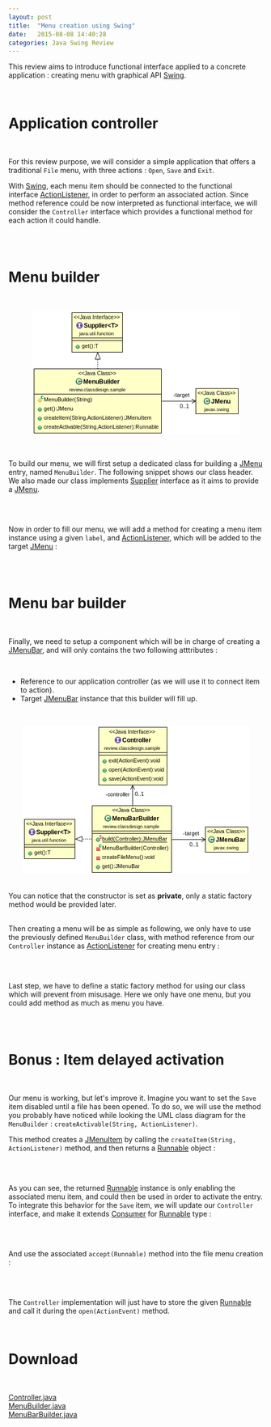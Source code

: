 ```yaml
---
layout: post
title:  "Menu creation using Swing"
date:   2015-08-08 14:40:28
categories: Java Swing Review
---
```


This review aims to introduce functional interface applied to a concrete application : creating menu with graphical API [Swing](https://docs.oracle.com/javase/tutorial/uiswing/).

<br>

# Application controller

<br>

For this review purpose, we will consider a simple application that offers a traditional ``File`` menu, with three actions :
``Open``, ``Save`` and ``Exit``.


With [Swing](https://docs.oracle.com/javase/tutorial/uiswing/), each menu item should be connected to the functional interface [ActionListener](http://docs.oracle.com/javase/8/docs/api/java/awt/event/ActionListener.html), in order to perform an associated action. Since method reference could be now interpreted as functional interface, we will consider the ``Controller`` interface which provides a functional method for each action it could handle.


<br>

<script src="https://gist.github.com/Faylixe/0e8a9f92d0791c3a7777.js"></script>

<br>

# Menu builder

<br>

<p align="center">
  <img src="/images/review/menu-creation-using-swing/menubuilder.png" />
</p>

<br>

To build our menu, we will first setup a dedicated class for building a [JMenu](http://docs.oracle.com/javase/8/docs/api/javax/swing/JMenu.html) entry, named ``MenuBuilder``. The following snippet shows our class header. We also made our class implements [Supplier](https://docs.oracle.com/javase/8/docs/api/java/util/function/Supplier.html) interface as it aims to provide a  [JMenu](http://docs.oracle.com/javase/8/docs/api/javax/swing/JMenu.html).

<br>

<script src="https://gist.github.com/Faylixe/b4bc013cb81cefeec83e.js"></script>

<br>

Now in order to fill our menu, we will add a method for creating a menu item instance using a given ``label``, and [ActionListener](http://docs.oracle.com/javase/8/docs/api/java/awt/event/ActionListener.html), which will be added to the target [JMenu](http://docs.oracle.com/javase/8/docs/api/javax/swing/JMenu.html) :

<br>

<script src="https://gist.github.com/Faylixe/4ed4f4f776afb9734066.js"></script>

<br>

# Menu bar builder

<br>

Finally, we need to setup a component which will be in charge of creating a [JMenuBar](http://docs.oracle.com/javase/8/docs/api/javax/swing/JMenuBar.html), and will only contains the two following atttributes :

<br>

* Reference to our application controller (as we will use it to connect item to action).
* Target [JMenuBar](http://docs.oracle.com/javase/8/docs/api/javax/swing/JMenuBar.html) instance that this builder will fill up.

<br>

<p align="center">
  <img src="/images/review/menu-creation-using-swing/menubarbuilder.png" class="img-responsive" />
</p>

<br>

<div class="alert alert-info">You can notice that the constructor is set as <b>private</b>, only a static factory method would be provided later.</div>

<br>

Then creating a menu will be as simple as following, we only have to use the previously defined ``MenuBuilder`` class, with method reference from our ``Controller`` instance as [ActionListener](http://docs.oracle.com/javase/8/docs/api/java/awt/event/ActionListener.html) for creating menu entry :

<br>

<script src="https://gist.github.com/Faylixe/9f70951e3501b3d4d960.js"></script>

<br>

Last step, we have to define a static factory method for using our class which will prevent from misusage. Here we only have one menu, but you could add method as much as menu you have.

<br>

<script src="https://gist.github.com/Faylixe/88ca1f0082ef24f29a13.js"></script>

<br>

# Bonus : Item delayed activation

<br>

Our menu is working, but let's improve it. Imagine you want to set the ``Save`` item disabled until a file has been opened. To do so, we will use the method you probably have noticed while looking the UML class diagram for the ``MenuBuilder`` : ``createActivable(String, ActionListener)``.

This method creates a [JMenuItem](http://docs.oracle.com/javase/8/docs/api/javax/swing/JMenuItem.html) by calling the ``createItem(String, ActionListener)`` method, and then returns a [Runnable](https://docs.oracle.com/javase/8/docs/api/java/lang/Runnable.html) object :

<br>

<script src="https://gist.github.com/Faylixe/4f823121e559bbb2e12c.js"></script>

<br>

As you can see, the returned [Runnable](https://docs.oracle.com/javase/8/docs/api/java/lang/Runnable.html) instance is only enabling the associated menu item, and could then be used in order to activate the entry. To integrate this behavior for the ``Save`` item, we will update our ``Controller`` interface, and make it extends [Consumer](https://docs.oracle.com/javase/8/docs/api/java/util/function/Consumer.html) for [Runnable](https://docs.oracle.com/javase/8/docs/api/java/lang/Runnable.html) type :

<br>

<script src="https://gist.github.com/Faylixe/adb10f84b0b5dd85bbd2.js"></script>

<br>

And use the associated ``accept(Runnable)`` method into the file menu creation :

<br>

<script src="https://gist.github.com/Faylixe/1903c2249384d048bfbf.js"></script>

<br>

The ``Controller`` implementation will just have to store the given [Runnable](https://docs.oracle.com/javase/8/docs/api/java/lang/Runnable.html) and call it during the ``open(ActionEvent)`` method.

<br>

# Download

<br>

<span class="glyphicon glyphicon-download-alt" aria-hidden="true"></span> [Controller.java](/download/snippet/menu-creation-with-swing/Controller.java) <br>
<span class="glyphicon glyphicon-download-alt" aria-hidden="true"></span> [MenuBuilder.java](/download/snippet/menu-creation-with-swing/MenuBuilder.java) <br>
<span class="glyphicon glyphicon-download-alt" aria-hidden="true"></span> [MenuBarBuilder.java](/download/snippet/menu-creation-with-swing/MenuBarBuilder.java) <br>
